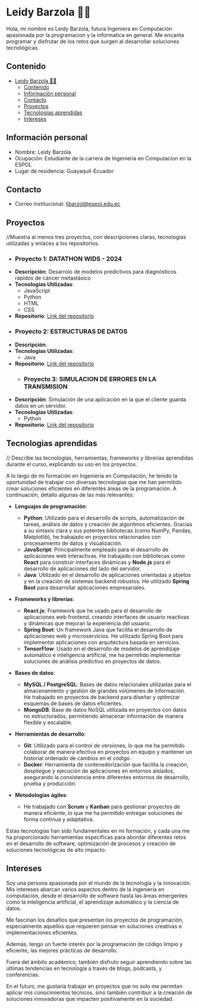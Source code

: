 # Leidy Barzola 👩‍💻
Hola, mi nombre es Leidy Barzola, futura Ingeniera en Computación apasionada por la programacion y la informatica en general. Me encanta programar y disfrutar de los retos que surgen al desarrollar soluciones tecnológicas.
## Contenido
- [Leidy Barzola 👩‍💻](#leidy-barzola-)
  - [Contenido](#contenido)
  - [Información personal](#información-personal)
  - [Contacto](#contacto)
  - [Proyectos](#proyectos)
  - [Tecnologias aprendidas](#tecnologias-aprendidas)
  - [Intereses](#intereses)
## Información personal
* Nombre: Leidy Barzola
* Ocupación: Estudiante de la carrera de Ingenieria en Computacion en la ESPOL
* Lugar de residencia: Guayaquil-Ecuador

## Contacto
* Correo institucional: ljbarzol@espol.edu.ec
## Proyectos
//Muestra al menos tres proyectos, con descripciones claras, tecnologías utilizadas y enlaces a los repositorios.
* ### Proyecto 1: DATATHON WIDS - 2024 
- **Descripción**: Desarrolo de modelos predictivos para diagnósticos rápidos de cáncer metastásico  
- **Tecnologías Utilizadas**: 
  - JavaScript
  - Python
  - HTML
  - CSS
- **Repositorio**: [Link del repositorio](https://github.com/ljbarzol/WIDS-2024)
* ### Proyecto 2: ESTRUCTURAS DE DATOS
- **Descripción**: 
- **Tecnologías Utilizadas**: 
  - Java
- **Repositorio**: [Link del repositorio](https://github.com/vic28code/Grupo_11)
  * ### Proyecto 3: SIMULACION DE ERRORES EN LA TRANSMISION 
- **Descripción**: Simulación de una aplicación en la que el cliente guarda datos en un servidor.
- **Tecnologías Utilizadas**: 
  - Python
- **Repositorio**: [Link del repositorio](https://github.com/DiegoA00/Simulacion-de-Errores-en-la-Transmision)
  
## Tecnologias aprendidas 
// Describe las tecnologías, herramientas, frameworks y librerías aprendidas durante el curso, explicando su uso en los proyectos.

A lo largo de mi formación en Ingeniería en Computación, he tenido la oportunidad de trabajar con diversas tecnologías que me han permitido crear soluciones eficientes en diferentes áreas de la programación. A continuación, detallo algunas de las más relevantes:

- **Lenguajes de programación**:  
  - **Python**: Utilizado para el desarrollo de scripts, automatización de tareas, análisis de datos y creación de algoritmos eficientes. Gracias a su sintaxis clara y sus potentes bibliotecas (como NumPy, Pandas, Matplotlib), he trabajado en proyectos relacionados con procesamiento de datos y visualización.
  - **JavaScript**: Principalmente empleado para el desarrollo de aplicaciones web interactivas. He trabajado con bibliotecas como **React** para construir interfaces dinámicas y **Node.js** para el desarrollo de aplicaciones del lado del servidor.
  - **Java**: Utilizado en el desarrollo de aplicaciones orientadas a objetos y en la creación de sistemas backend robustos. He utilizado **Spring Boot** para desarrollar aplicaciones empresariales.

- **Frameworks y librerías**:  
  - **React.js**: Framework que he usado para el desarrollo de aplicaciones web frontend, creando interfaces de usuario reactivas y dinámicas que mejoran la experiencia del usuario.
  - **Spring Boot**: Un framework Java que facilita el desarrollo de aplicaciones web y microservicios. He utilizado Spring Boot para implementar aplicaciones con arquitectura basada en servicios.
  - **TensorFlow**: Usado en el desarrollo de modelos de aprendizaje automático e inteligencia artificial, me ha permitido implementar soluciones de análisis predictivo en proyectos de datos.
  
- **Bases de datos**:  
  - **MySQL / PostgreSQL**: Bases de datos relacionales utilizadas para el almacenamiento y gestión de grandes volúmenes de información. He trabajado en proyectos de backend para diseñar y optimizar esquemas de bases de datos eficientes.
  - **MongoDB**: Base de datos NoSQL utilizada en proyectos con datos no estructurados, permitiendo almacenar información de manera flexible y escalable.
  
- **Herramientas de desarrollo**:  
  - **Git**: Utilizado para el control de versiones, lo que me ha permitido colaborar de manera efectiva en proyectos en equipo y mantener un historial ordenado de cambios en el código.
  - **Docker**: Herramienta de contenedorización que facilita la creación, despliegue y ejecución de aplicaciones en entornos aislados, asegurando la consistencia entre diferentes entornos de desarrollo, prueba y producción.
  
- **Metodologías ágiles**:  
  - He trabajado con **Scrum** y **Kanban** para gestionar proyectos de manera eficiente, lo que me ha permitido entregar soluciones de forma continua y adaptativa.

Estas tecnologías han sido fundamentales en mi formación, y cada una me ha proporcionado herramientas específicas para abordar diferentes retos en el desarrollo de software, optimización de procesos y creación de soluciones tecnológicas de alto impacto.


## Intereses

Soy una persona apasionada por el mundo de la tecnología y la innovación. Mis intereses abarcan varios aspectos dentro de la ingeniería en computación, desde el desarrollo de software hasta las áreas emergentes como la inteligencia artificial, el aprendizaje automático y la ciencia de datos. 

Me fascinan los desafíos que presentan los proyectos de programación, especialmente aquellos que requieren pensar en soluciones creativas e implementaciones eficientes. 

Además, tengo un fuerte interés por la programación de código limpio y eficiente, las mejores prácticas de desarrollo. 

Fuera del ámbito académico, también disfruto seguir aprendiendo sobre las últimas tendencias en tecnología a través de blogs, podcasts, y conferencias. 

En el futuro, me gustaría trabajar en proyectos que no solo me permitan aplicar mis conocimientos técnicos, sino también contribuir a la creación de soluciones innovadoras que impacten positivamente en la sociedad.

